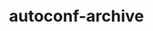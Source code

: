 ---
title: "autoconf-archive"
layout: cache
categories: [package, develop-2023-06-25]
meta: {"versions": ["2023.02.20"], "compilers": ["gcc@=11.1.0", "gcc@=11.3.0", "gcc@=7.3.1", "gcc@=7.5.0"], "oss": ["amzn2", "ubuntu18.04", "ubuntu20.04", "ubuntu22.04"], "platforms": ["linux"], "targets": ["aarch64", "neoverse_n1", "ppc64le", "x86_64_v3"], "stacks": ["aws-ahug", "aws-ahug-aarch64", "aws-isc", "aws-isc-aarch64", "aws-pcluster-icelake", "aws-pcluster-neoverse_n1", "aws-pcluster-neoverse_v1", "aws-pcluster-skylake", "data-vis-sdk", "e4s", "e4s-power", "radiuss", "root", "tutorial"], "num_specs": 7, "num_specs_by_stack": {"tutorial": 1, "root": 7, "aws-isc-aarch64": 2, "aws-ahug-aarch64": 2, "data-vis-sdk": 1, "e4s": 1, "e4s-power": 1, "radiuss": 1, "aws-pcluster-neoverse_v1": 1, "aws-pcluster-neoverse_n1": 1, "aws-ahug": 1, "aws-pcluster-skylake": 1, "aws-pcluster-icelake": 1, "aws-isc": 1}}
spec_details: [{"hash": "5wwl7c6vegyg3sxhaocr3ptbv7mz7kvq", "compiler": "gcc@=11.3.0", "versions": ["2023.02.20"], "os": "ubuntu22.04", "platform": "linux", "target": "x86_64_v3", "variants": ["build_system=autotools"], "stacks": ["tutorial", "root"], "size": "-", "tarball": "https://binaries.spack.io/develop-2023-06-25/build_cache/linux-ubuntu22.04-x86_64_v3/gcc-11.3.0/autoconf-archive-2023.02.20/linux-ubuntu22.04-x86_64_v3-gcc-11.3.0-autoconf-archive-2023.02.20-5wwl7c6vegyg3sxhaocr3ptbv7mz7kvq.spack"}, {"hash": "63i32w23mnicuzxq6qyj5h4vnv33qj2i", "compiler": "gcc@=7.3.1", "versions": ["2023.02.20"], "os": "amzn2", "platform": "linux", "target": "neoverse_n1", "variants": ["build_system=autotools"], "stacks": ["root", "aws-isc-aarch64", "aws-ahug-aarch64"], "size": "-", "tarball": "https://binaries.spack.io/develop-2023-06-25/build_cache/linux-amzn2-neoverse_n1/gcc-7.3.1/autoconf-archive-2023.02.20/linux-amzn2-neoverse_n1-gcc-7.3.1-autoconf-archive-2023.02.20-63i32w23mnicuzxq6qyj5h4vnv33qj2i.spack"}, {"hash": "ev4cctxm4k7o33ebnutr3aipxcdmz2ew", "compiler": "gcc@=11.1.0", "versions": ["2023.02.20"], "os": "ubuntu20.04", "platform": "linux", "target": "x86_64_v3", "variants": ["build_system=autotools"], "stacks": ["root", "data-vis-sdk", "e4s"], "size": "-", "tarball": "https://binaries.spack.io/develop-2023-06-25/build_cache/linux-ubuntu20.04-x86_64_v3/gcc-11.1.0/autoconf-archive-2023.02.20/linux-ubuntu20.04-x86_64_v3-gcc-11.1.0-autoconf-archive-2023.02.20-ev4cctxm4k7o33ebnutr3aipxcdmz2ew.spack"}, {"hash": "3yobz2pq6mrn6baz75k32tp6scgog2vp", "compiler": "gcc@=11.1.0", "versions": ["2023.02.20"], "os": "ubuntu20.04", "platform": "linux", "target": "ppc64le", "variants": ["build_system=autotools"], "stacks": ["e4s-power", "root"], "size": "-", "tarball": "https://binaries.spack.io/develop-2023-06-25/build_cache/linux-ubuntu20.04-ppc64le/gcc-11.1.0/autoconf-archive-2023.02.20/linux-ubuntu20.04-ppc64le-gcc-11.1.0-autoconf-archive-2023.02.20-3yobz2pq6mrn6baz75k32tp6scgog2vp.spack"}, {"hash": "76dr5kdnvtdclyhluxgjaoq3prfix4ym", "compiler": "gcc@=7.5.0", "versions": ["2023.02.20"], "os": "ubuntu18.04", "platform": "linux", "target": "x86_64_v3", "variants": ["build_system=autotools"], "stacks": ["radiuss", "root"], "size": "-", "tarball": "https://binaries.spack.io/develop-2023-06-25/build_cache/linux-ubuntu18.04-x86_64_v3/gcc-7.5.0/autoconf-archive-2023.02.20/linux-ubuntu18.04-x86_64_v3-gcc-7.5.0-autoconf-archive-2023.02.20-76dr5kdnvtdclyhluxgjaoq3prfix4ym.spack"}, {"hash": "tqvhckmlsxwrao3ykseddizo7w2aizlk", "compiler": "gcc@=7.3.1", "versions": ["2023.02.20"], "os": "amzn2", "platform": "linux", "target": "aarch64", "variants": ["build_system=autotools"], "stacks": ["aws-pcluster-neoverse_v1", "aws-isc-aarch64", "root", "aws-pcluster-neoverse_n1", "aws-ahug-aarch64"], "size": "-", "tarball": "https://binaries.spack.io/develop-2023-06-25/build_cache/linux-amzn2-aarch64/gcc-7.3.1/autoconf-archive-2023.02.20/linux-amzn2-aarch64-gcc-7.3.1-autoconf-archive-2023.02.20-tqvhckmlsxwrao3ykseddizo7w2aizlk.spack"}, {"hash": "57pywl73xpm3c6erfxmzye37dfqatuxu", "compiler": "gcc@=7.3.1", "versions": ["2023.02.20"], "os": "amzn2", "platform": "linux", "target": "x86_64_v3", "variants": ["build_system=autotools"], "stacks": ["aws-ahug", "aws-pcluster-skylake", "root", "aws-pcluster-icelake", "aws-isc"], "size": "-", "tarball": "https://binaries.spack.io/develop-2023-06-25/build_cache/linux-amzn2-x86_64_v3/gcc-7.3.1/autoconf-archive-2023.02.20/linux-amzn2-x86_64_v3-gcc-7.3.1-autoconf-archive-2023.02.20-57pywl73xpm3c6erfxmzye37dfqatuxu.spack"}]
---